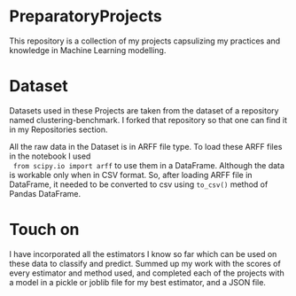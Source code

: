 # PreparatoryProjects

This repository is a collection of my projects capsulizing my practices and knowledge in Machine Learning modelling. 

# Dataset
Datasets used in these Projects are taken from the dataset of a repository named clustering-benchmark.
I forked that repository so that one can find it in my Repositories section.

All the raw data in the Dataset is in ARFF file type.
To load these ARFF files in the notebook I used  
``` from scipy.io import arff```  to use them in a DataFrame. Although the data is workable only when in CSV format. So, after loading ARFF file in DataFrame, it needed to be converted to csv using ```to_csv()``` method of Pandas DataFrame.

# Touch on
I have incorporated all the estimators I know so far which can be used on these data to classify and predict. Summed up my work with the scores of every estimator and method used, and completed each of the projects with a model in a pickle or joblib file for my best estimator, and a JSON file.
